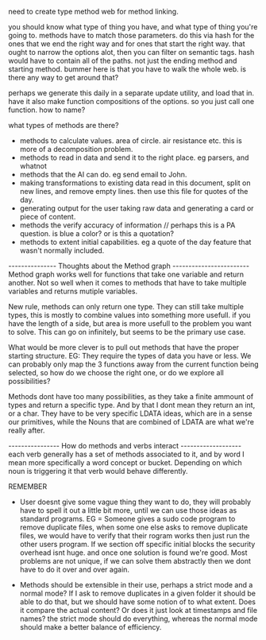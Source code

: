 need to create type method web for method linking.

you should know what type of thing you have, and what type of thing you're going to. methods have to match those parameters. do this via hash for the ones that we end the right way and for ones that start the right way. that ought to narrow the options alot, then you can filter on semantic tags. hash would have to contain all of the paths. not just the ending method and starting method. bummer here is that you have to walk the whole web. is there any way to get around that?

perhaps we generate this daily in a separate update utility, and load that in. have it also make function compositions of the options. so you just call one function. how to name?

what types of methods are there?

* methods to calculate values. area of circle. air resistance etc.
    this is more of a decomposition problem.
* methods to read in data and send it to the right place.
    eg parsers, and whatnot
* methods that the AI can do.
    eg send email to John.
* making transformations to existing data
    read in this document, split on new lines, and remove empty lines. then use this file for quotes of the day.
* generating output for the user
    taking raw data and generating a card or piece of content.
* methods the verify accuracy of information // perhaps this is a PA question.
    is blue a color? or is this a quotation?
* methods to extent initial capabilities.
    eg a quote of the day feature that wasn't normally included.


--------------- Thoughts about the Method graph ------------------------
Method graph works well for functions that take one variable and return another. Not so well when it comes to methods that have to take multiple variables and returns mutiple variables.

New rule, methods can only return one type. They can still take multiple types, this is mostly to combine values into something more usefull. if you have the length of a side, but area is more usefull to the problem you want to solve. This can go on infinitely, but seems to be the primary use case.

What would be more clever is to pull out methods that have the proper starting structure. EG: They require the types of data you have or less. We can probably only map the 3 functions away from the current function being selected, so how do we choose the right one, or do we explore all possibilities?

Methods dont have too many possibilities, as they take a finite ammount of types and return a specific type. And by that I dont mean they return an int, or a char. They have to be very specific LDATA ideas, which are in a sense our primitives, while the Nouns that are combined of LDATA are what we're really after.



---------------- How do methods and verbs interact -------------------
each verb generally has a set of methods associated to it, and by word I mean more specifically a word concept or bucket. Depending on which noun is triggering it that verb would behave differently.


REMEMBER
* User doesnt give some vague thing they want to do, they will probably have to spell it out a little bit more, until we can use those ideas as standard programs.
    EG = Someone gives a sudo code program to remove duplicate files, when some one else asks to remove duplicate files, we would have to verify that their rogram works then just run the other users program. If we section off specific initial blocks the security overhead isnt huge. and once one solution is found we're good.
    Most problems are not unique, if we can solve them abstractly then we dont have to do it over and over again.

* Methods should be extensible in their use, perhaps a strict mode and a normal mode?
    If I ask to remove duplicates in a given folder it should be able to do that, but we should have some notion of to what extent. Does it compare the actual content? Or does it just look at timestamps and file names? the strict mode should do everything, whereas the normal mode should make a better balance of efficiency.
